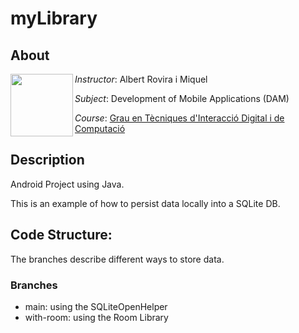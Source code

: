 # myLibrary

## About

<img align="left" width="100" height="100" src="https://user-images.githubusercontent.com/61190134/76793662-b6b8bd00-67c5-11ea-83b2-efcc9ed462fc.png">

*Instructor*: Albert Rovira i Miquel

*Subject*: Development of Mobile Applications (DAM)

*Course*: [Grau en Tècniques d'Interacció Digital i de Computació](http://www.grauinteraccioicomputacio.udl.cat/ca/index.html)

## Description
Android Project using Java. 

This is an example of how to persist data locally into a SQLite DB.

## Code Structure:

The branches describe different ways to store data.

### Branches
* main: using the SQLiteOpenHelper
* with-room: using the Room Library
